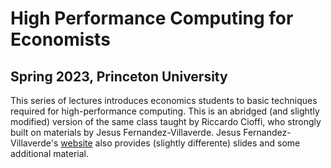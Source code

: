 # High Performance Computing for Economists

## Spring 2023, Princeton University

This series of lectures introduces economics students to basic techniques required for high-performance computing.
This is an abridged (and slightly modified) version of the same class taught by Riccardo Cioffi, who strongly built on materials by Jesus Fernandez-Villaverde. Jesus Fernandez-Villaverde's [website](https://www.sas.upenn.edu/~jesusfv/teaching.html) also provides (slightly differente) slides and some additional material.
